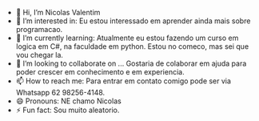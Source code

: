 - 👋 Hi, I’m Nicolas Valentim
- 👀 I’m interested in: Eu estou interessado em aprender ainda mais sobre programacao.
- 🌱 I’m currently learning: Atualmente eu estou fazendo um curso em logica em C#, na faculdade em python. Estou no comeco, mas sei que vou chegar la.
- 💞️ I’m looking to collaborate on ... Gostaria de colaborar em ajuda para poder crescer em conhecimento e em experiencia.
- 📫 How to reach me: Para entrar em contato comigo pode ser via Whatsapp 62 98256-4148.
- 😄 Pronouns: NE chamo Nicolas
- ⚡ Fun fact: Sou muito aleatorio.

<!---
ValentimZx/ValentimZx is a ✨ special ✨ repository because its `README.md` (this file) appears on your GitHub profile.
You can click the Preview link to take a look at your changes.
--->

